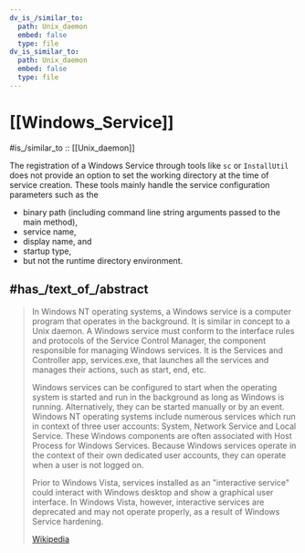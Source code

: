 ```yaml
---
dv_is_/similar_to:
  path: Unix_daemon
  embed: false
  type: file
dv_is_similar_to:
  path: Unix_daemon
  embed: false
  type: file
---
```


# [[Windows_Service]] 

#is_/similar_to :: [[Unix_daemon]] 

The registration of a Windows Service through tools like `sc` or `InstallUtil` 
does not provide an option to set the working directory at the time of service creation. 
These tools mainly handle the service configuration parameters such as the 
- binary path (including command line string arguments passed to the main method), 
- service name, 
- display name, and 
- startup type, 
- but not the runtime directory environment.

## #has_/text_of_/abstract 

> In Windows NT operating systems, a Windows service is a computer program that operates in the background. 
> It is similar in concept to a Unix daemon. 
> A Windows service must conform to the interface rules and protocols of the Service Control Manager, 
> the component responsible for managing Windows services. 
> It is the Services and Controller app, services.exe, that launches all the services and manages their actions, such as start, end, etc.
>
> Windows services can be configured to start when the operating system is started and run in the background as long as Windows is running. 
> Alternatively, they can be started manually or by an event. Windows NT operating systems include numerous services which run in context of three user accounts: 
> System, Network Service and Local Service. These Windows components are often associated with Host Process for Windows Services. 
> Because Windows services operate in the context of their own dedicated user accounts, they can operate when a user is not logged on.
>
> Prior to Windows Vista, services installed as an "interactive service" could interact with Windows desktop and show a graphical user interface. 
> In Windows Vista, however, interactive services are deprecated and may not operate properly, as a result of Windows Service hardening.
>
> [Wikipedia](https://en.wikipedia.org/wiki/Windows%20service) 

